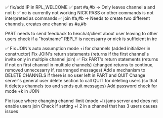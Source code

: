 ✅ fix/add IP in RPL_WELCOME
✅ part #a,#b -> Only leaves channel a and not b
✅ nc is currently not working NICK PASS or other commands is not interpreted as commands
✅ join #a,#b -> Needs to create two different channels, creates one channel as #a,#b

PART needs to send feedback to hexchat/client about user leaving to other users
check if a "hostname" REPLY is necessarry or nick is sufficient in irc

✅ Fix JOIN's auto assumption mode +i for channels
	(added initializer in constructor)
Fix JOIN's return statements (returns if the first channel's invite only in multiple channel join)
✅ Fix PART's return statements (returns if not on first channel in multiple channels)
	(changed returns to continue, removed unnecesarry if, rearranged messages)
Add a mechanism to DELETE CHANNELS if there is no user left in PART and QUIT
Change server's general user delete section to call QUIT for deleting users (so that it deletes channels too and sends quit messages)
Add password check for mode +k in JOIN

Fix issue where changing channel limit (mode +l) jams server and does not enable users join
Check if setting +l 2 in a channel that has 3 users causes issues
